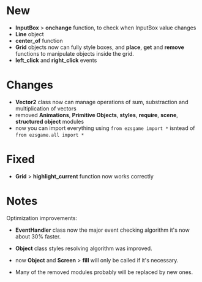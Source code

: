 # New 
- **InputBox** > **onchange** function, to check when InputBox value changes
- **Line** object
- **center_of** function
- **Grid** objects now can fully style boxes, and **place**, **get** and **remove** functions to manipulate objects inside the grid.
- **left_click** and **right_click** events

# Changes
- **Vector2** class now can manage operations of sum, substraction and multiplication of vectors
- removed **Animations**, **Primitive Objects**, **styles**, **require**, **scene**, **structured object** modules
- now you can import everything using `from ezsgame import *` isntead of `from ezsgame.all import *`

# Fixed
- **Grid** > **highlight_current** function now works correctly


# Notes
Optimization improvements:
 - **EventHandler** class now the major event checking algorithm it's now
    about 30% faster.

- **Object** class styles resolving algorithm was improved.
- now **Object** and **Screen** > **fill** will only be called if it's necessary.

- Many of the removed modules probably will be replaced by new ones.
